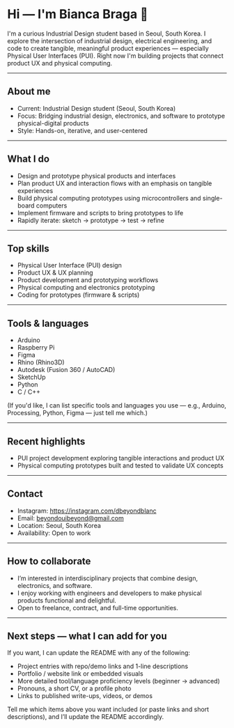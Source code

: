 # Hi — I'm Bianca Braga 👋

I'm a curious Industrial Design student based in Seoul, South Korea. I explore the intersection of industrial design, electrical engineering, and code to create tangible, meaningful product experiences — especially Physical User Interfaces (PUI). Right now I'm building projects that connect product UX and physical computing.

---

## About me
- Current: Industrial Design student (Seoul, South Korea)  
- Focus: Bridging industrial design, electronics, and software to prototype physical-digital products  
- Style: Hands-on, iterative, and user-centered

---

## What I do
- Design and prototype physical products and interfaces  
- Plan product UX and interaction flows with an emphasis on tangible experiences  
- Build physical computing prototypes using microcontrollers and single-board computers  
- Implement firmware and scripts to bring prototypes to life  
- Rapidly iterate: sketch → prototype → test → refine

---

## Top skills
- Physical User Interface (PUI) design  
- Product UX & UX planning  
- Product development and prototyping workflows  
- Physical computing and electronics prototyping  
- Coding for prototypes (firmware & scripts)

---

## Tools & languages
- Arduino  
- Raspberry Pi  
- Figma  
- Rhino (Rhino3D)  
- Autodesk (Fusion 360 / AutoCAD)  
- SketchUp  
- Python  
- C / C++

(If you'd like, I can list specific tools and languages you use — e.g., Arduino, Processing, Python, Figma — just tell me which.)

---

## Recent highlights
- PUI project development exploring tangible interactions and product UX  
- Physical computing prototypes built and tested to validate UX concepts

---

## Contact
- Instagram: https://instagram.com/dbeyondblanc  
- Email: beyondouibeyond@gmail.com  
- Location: Seoul, South Korea  
- Availability: Open to work

---

## How to collaborate
- I’m interested in interdisciplinary projects that combine design, electronics, and software.  
- I enjoy working with engineers and developers to make physical products functional and delightful.  
- Open to freelance, contract, and full-time opportunities.

---

## Next steps — what I can add for you
If you want, I can update the README with any of the following:
- Project entries with repo/demo links and 1-line descriptions  
- Portfolio / website link or embedded visuals  
- More detailed tool/language proficiency levels (beginner → advanced)  
- Pronouns, a short CV, or a profile photo  
- Links to published write-ups, videos, or demos

Tell me which items above you want included (or paste links and short descriptions), and I’ll update the README accordingly.
